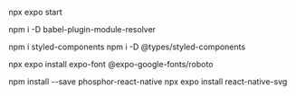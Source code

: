 npx expo start

npm i -D babel-plugin-module-resolver

npm i styled-components
npm i -D @types/styled-components

npx expo install expo-font @expo-google-fonts/roboto

npm install --save phosphor-react-native
npx expo install react-native-svg
